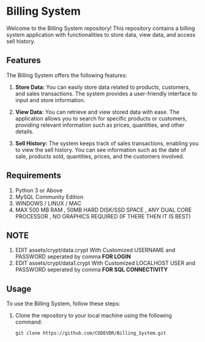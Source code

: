 # Billing System

Welcome to the Billing System repository! This repository contains a billing system application with functionalities to store data, view data, and access sell history.

## Features

The Billing System offers the following features:

1. **Store Data:** You can easily store data related to products, customers, and sales transactions. The system provides a user-friendly interface to input and store information.

2. **View Data:** You can retrieve and view stored data with ease. The application allows you to search for specific products or customers, providing relevant information such as prices, quantities, and other details.

3. **Sell History:** The system keeps track of sales transactions, enabling you to view the sell history. You can see information such as the date of sale, products sold, quantities, prices, and the customers involved.

## Requirements

1. Python 3 or Above
2. MySQL Community Edition
3. WINDOWS / LINUX / MAC
4. MAX 500 MB RAM , 50MB HARD DISK/SSD SPACE , ANY DUAL CORE PROCESSOR , NO GRAPHICS REQUIRED (IF THERE THEN IT IS BEST)

## NOTE
1. EDIT assets/crypt/data.crypt With Customized USERNAME and PASSWORD seperated by comma **FOR LOGIN**
2. EDIT assets/crypt/data1.crypt With Customized LOCALHOST USER and PASSWORD seperated by comma **FOR SQL CONNECTIVITY**

## Usage

To use the Billing System, follow these steps:

1. Clone the repository to your local machine using the following command:

   ```shell
   git clone https://github.com/CODEVDR/Billing_System.git
